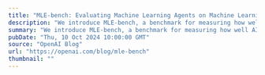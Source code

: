 ```yaml
---
title: "MLE-bench: Evaluating Machine Learning Agents on Machine Learning Engineering"
description: "We introduce MLE-bench, a benchmark for measuring how well AI agents perform at machine learning engineering."
summary: "We introduce MLE-bench, a benchmark for measuring how well AI agents perform at machine learning engineering."
pubDate: "Thu, 10 Oct 2024 10:00:00 GMT"
source: "OpenAI Blog"
url: "https://openai.com/blog/mle-bench"
thumbnail: ""
---
```


